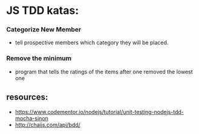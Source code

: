 # JS TDD katas:

### Categorize New Member
* tell prospective members which category they will be placed.

### Remove the minimum
*  program that tells the ratings of the items after one removed the lowest one

## resources:
* https://www.codementor.io/nodejs/tutorial/unit-testing-nodejs-tdd-mocha-sinon
* http://chaijs.com/api/bdd/
